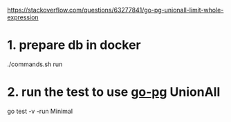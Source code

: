 https://stackoverflow.com/questions/63277841/go-pg-unionall-limit-whole-expression

# 1. prepare db in docker
./commands.sh run

# 2. run the test to use [go-pg](https://github.com/go-pg/pg/tree/v9) UnionAll
go test -v -run Minimal

